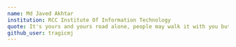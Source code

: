 ```yaml
---
name: Md Javed Akhtar
institution: RCC Institute Of Information Technology
quote: It's yours and yours road alone, people may walk it with you but nobody is gonna walk it for you.
github_user: tragicmj
---
```


